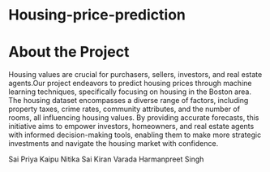 # Housing-price-prediction

# About the Project
 
Housing values are crucial for purchasers, sellers, investors, and real estate agents.Our project endeavors to predict housing prices through machine learning techniques, specifically focusing on housing in the Boston area. The housing dataset encompasses a diverse range of factors, including property taxes, crime rates, community attributes, and the number of rooms, all influencing housing values. By providing accurate forecasts, this initiative aims to empower investors, homeowners, and real estate agents with informed decision-making tools, enabling them to make more strategic investments and navigate the housing market with confidence.
 
Sai Priya Kaipu
Nitika 
Sai Kiran Varada
Harmanpreet Singh
